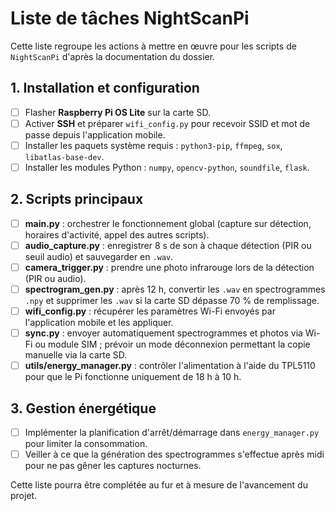 # Liste de tâches NightScanPi

Cette liste regroupe les actions à mettre en œuvre pour les scripts de `NightScanPi` d'après la documentation du dossier.

## 1. Installation et configuration
- [ ] Flasher **Raspberry Pi OS Lite** sur la carte SD.
- [ ] Activer **SSH** et préparer `wifi_config.py` pour recevoir SSID et mot de passe depuis l'application mobile.
- [ ] Installer les paquets système requis : `python3-pip`, `ffmpeg`, `sox`, `libatlas-base-dev`.
- [ ] Installer les modules Python : `numpy`, `opencv-python`, `soundfile`, `flask`.

## 2. Scripts principaux
- [ ] **main.py** : orchestrer le fonctionnement global (capture sur détection, horaires d'activité, appel des autres scripts).
- [ ] **audio_capture.py** : enregistrer 8 s de son à chaque détection (PIR ou seuil audio) et sauvegarder en `.wav`.
- [ ] **camera_trigger.py** : prendre une photo infrarouge lors de la détection (PIR ou audio).
- [ ] **spectrogram_gen.py** : après 12 h, convertir les `.wav` en spectrogrammes `.npy` et supprimer les `.wav` si la carte SD dépasse 70 % de remplissage.
- [ ] **wifi_config.py** : récupérer les paramètres Wi-Fi envoyés par l'application mobile et les appliquer.
- [ ] **sync.py** : envoyer automatiquement spectrogrammes et photos via Wi-Fi ou module SIM ; prévoir un mode déconnexion permettant la copie manuelle via la carte SD.
- [ ] **utils/energy_manager.py** : contrôler l'alimentation à l'aide du TPL5110 pour que le Pi fonctionne uniquement de 18 h à 10 h.

## 3. Gestion énergétique
- [ ] Implémenter la planification d'arrêt/démarrage dans `energy_manager.py` pour limiter la consommation.
- [ ] Veiller à ce que la génération des spectrogrammes s'effectue après midi pour ne pas gêner les captures nocturnes.

Cette liste pourra être complétée au fur et à mesure de l'avancement du projet.
